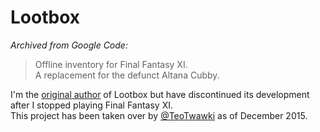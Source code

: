 # Lootbox
*Archived from Google Code:*

>Offline inventory for Final Fantasy XI.<br>
>A replacement for the defunct Altana Cubby. 

I'm the [original author](http://x14.north-edge.com/lootbox) of Lootbox but have discontinued its development after I stopped playing Final Fantasy XI.<br>
This project has been taken over by [@TeoTwawki](https://github.com/TeoTwawki/lootbox) as of December 2015.
